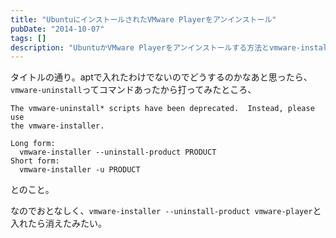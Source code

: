 ```yaml
---
title: "UbuntuにインストールされたVMware Playerをアンインストール"
pubDate: "2014-10-07"
tags: []
description: "UbuntuかVMware Playerをアンインストールする方法とvmware-installerの使い方"
---
```


タイトルの通り。aptで入れたわけでないのでどうするのかなあと思ったら、
`vmware-uninstall`ってコマンドあったから打ってみたところ、

    The vmware-uninstall* scripts have been deprecated.  Instead, please use
    the vmware-installer.

    Long form:
      vmware-installer --uninstall-product PRODUCT
    Short form:
      vmware-installer -u PRODUCT
とのこと。

なのでおとなしく、`vmware-installer --uninstall-product vmware-player`と入れたら消えたみたい。
